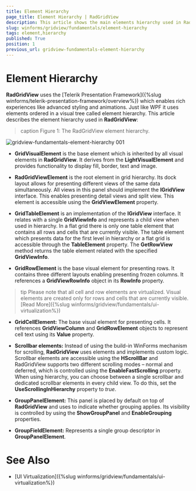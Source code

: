 ```yaml
---
title: Element Hierarchy
page_title: Element Hierarchy | RadGridView
description: This article shows the main elements hierarchy used in RadgridView.
slug: winforms/gridview/fundamentals/element-hierarchy
tags: element,hierarchy
published: True
position: 1
previous_url: gridview-fundamentals-element-hierarchy
---
```


# Element Hierarchy

__RadGridView__ uses the [Telerik Presentation Framework]({%slug winforms/telerik-presentation-framework/overview%}) which enables rich experiences like advanced styling and animations. Just like WPF it uses elements ordered in a visual tree called element hierarchy. This article describes the element hierarchy used in __RadGridView__:
      
>caption Figure 1: The RadGridView element hierarchy.

![gridview-fundamentals-element-hierarchy 001](images/gridview-fundamentals-element-hierarchy001.png)

* __GridVisualElement__ is the base element which is inherited by all visual elements in __RadGridView__. It derives from the __LightVisualElement__ and provides functionality to display fill, border, text and image.

* __RadGridViewElement__ is the root element in grid hierarchy. Its dock layout allows for presenting different views of the same data simultaneously. All views in this panel should implement the __IGridView__ interface. This enables presenting detail views and split view. This element is accessible using the __GridViewElement__ property.

* __GridTableElement__ is an implementation of the __IGridView__ interface. It relates with a single __GridViewInfo__ and represents a child view when used in hierarchy. In a flat grid there is only one table element that contains all rows and cells that are currently visible. The table element which presents data for the first level in hierarchy or a flat grid is accessible through the __TableElement__ property. The __GetRowView__ method returns the table element related with the specified __GridViewInfo__.

* __GridRowElement__ is the base visual element for presenting rows. It contains three different layouts enabling presenting frozen columns. It references a __GridViewRowInfo__ object in its __RowInfo__ property.

>tip Please note that all cell and row elements are virtualized. Visual elements are created only for rows and cells that are currently visible. [Read More]({%slug winforms/gridview/fundamentals/ui-virtualization%})
>

* __GridCellElement:__ The base visual element for presenting cells. It references __GridViewColumn__ and __GridRowElement__ objects to represent cell text using its __Value__ property.

* __Scrollbar elements:__  Instead of using the build-in WinForms mechanism for scrolling, __RadGridView__ uses elements and implements custom logic. Scrollbar elements are accessible using the __HScrollBar__ and RadGridView supports two different scrolling modes – normal and deferred, which is controlled using the __EnableFastScrolling__ property. When using hierarchy, you can choose between a single scrollbar and dedicated scrollbar elements in every child view. To do this, set the __UseScrollingInHierarchy__ property to *true*.

* __GroupPanelElement:__ This panel is placed by default on top of __RadGridView__ and uses to indicate whether grouping applies. Its visibility is controlled by using the __ShowGroupPanel__ and __EnableGrouping__ properties.

* __GroupFieldElement:__ Represents a single group descriptor in __GroupPanelElement__.

# See Also

 * [UI Virtualization]({%slug winforms/gridview/fundamentals/ui-virtualization%})
